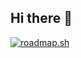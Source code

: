## Hi there 👋


<a href="https://roadmap.sh"><img src="https://roadmap.sh/card/tall/674b0b6c5039431075a06604?variant=dark" alt="roadmap.sh"/></a>

<!--
**MaidTho/MaidTho** is a ✨ _special_ ✨ repository because its `README.md` (this file) appears on your GitHub profile.

Here are some ideas to get you started:

- 🔭 I’m currently working on ...
- 🌱 I’m currently learning ...
- 👯 I’m looking to collaborate on ...
- 🤔 I’m looking for help with ...
- 💬 Ask me about ...
- 📫 How to reach me: ...
- 😄 Pronouns: ...
- ⚡ Fun fact: ...
-->
